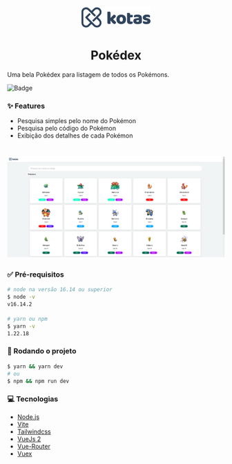 <h1 align="center">
  <img alt="logo" title="kotas logo" src="./src/assets/logo.svg" />
</h1>

<h1 align="center">Pokédex</h1>
Uma bela Pokédex para listagem de todos os Pokémons.

![Badge](https://img.shields.io/badge/license-MIT-green)

### ✨ Features

- Pesquisa simples pelo nome do Pokémon
- Pesquisa pelo código do Pokémon
- Exibição dos detalhes de cada Pokémon

<h1 align="center">
  <img alt="banner" title="pokedex" src="./src/assets/banner.png" />
</h1>

### ✅ Pré-requisitos

```bash
# node na versão 16.14 ou superior
$ node -v
v16.14.2

# yarn ou npm
$ yarn -v
1.22.18
```

### 🚀 Rodando o projeto

```bash
$ yarn && yarn dev
# ou
$ npm && npm run dev
```

### 💻 Tecnologias

- [Node.js](https://nodejs.org/pt-br/)
- [Vite](https://vitejs.dev/)
- [Tailwindcss](https://tailwindcss.com/)
- [VueJs 2](https://v2.vuejs.org/)
- [Vue-Router](https://router.vuejs.org/)
- [Vuex](https://vuex.vuejs.org/)
